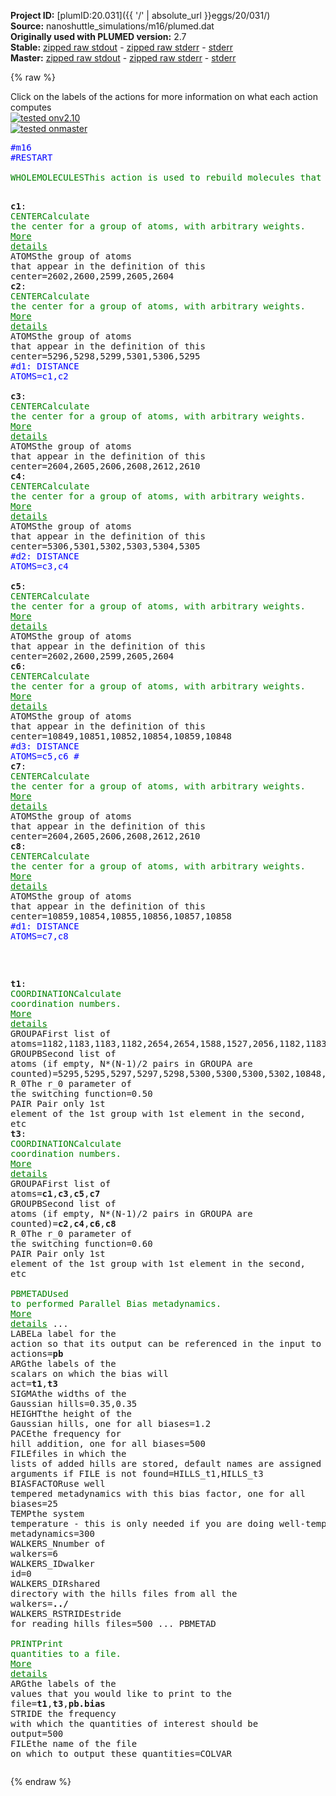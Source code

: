 **Project ID:** [plumID:20.031]({{ '/' | absolute_url }}eggs/20/031/)  
**Source:** nanoshuttle_simulations/m16/plumed.dat  
**Originally used with PLUMED version:** 2.7  
**Stable:** [zipped raw stdout](plumed.dat.plumed.stdout.txt.zip) - [zipped raw stderr](plumed.dat.plumed.stderr.txt.zip) - [stderr](plumed.dat.plumed.stderr)  
**Master:** [zipped raw stdout](plumed.dat.plumed_master.stdout.txt.zip) - [zipped raw stderr](plumed.dat.plumed_master.stderr.txt.zip) - [stderr](plumed.dat.plumed_master.stderr)  

{% raw %}
<div class="plumedpreheader">
<div class="headerInfo" id="value_details_data/nanoshuttle_simulations/m16/plumed.dat"> Click on the labels of the actions for more information on what each action computes </div>
<div class="containerBadge">
<div class="headerBadge"><a href="plumed.dat.plumed.stderr"><img src="https://img.shields.io/badge/v2.10-passing-green.svg" alt="tested onv2.10" /></a></div>
<div class="headerBadge"><a href="plumed.dat.plumed_master.stderr"><img src="https://img.shields.io/badge/master-passing-green.svg" alt="tested onmaster" /></a></div>
</div>
</div>
<pre class="plumedlisting">
<span style="color:blue" class="comment">#m16</span>
<span style="color:blue" class="comment">#RESTART</span>
<br/><span class="plumedtooltip" style="color:green">WHOLEMOLECULES<span class="right">This action is used to rebuild molecules that can become split by the periodic boundary conditions. <a href="https://www.plumed.org/doc-master/user-doc/html/WHOLEMOLECULES" style="color:green">More details</a><i></i></span></span> <span class="plumedtooltip">STRIDE<span class="right"> the frequency with which molecules are reassembled<i></i></span></span>=1 <span class="plumedtooltip">ENTITY0<span class="right">the atoms that make up a molecule that you wish to align<i></i></span></span>=1-3342 <span class="plumedtooltip">ENTITY1<span class="right">the atoms that make up a molecule that you wish to align<i></i></span></span>=3343-5951 <span class="plumedtooltip">ENTITY2<span class="right">the atoms that make up a molecule that you wish to align<i></i></span></span>=5952-8560 <span class="plumedtooltip">ENTITY3<span class="right">the atoms that make up a molecule that you wish to align<i></i></span></span>=8561-11169 <span class="plumedtooltip">ENTITY4<span class="right">the atoms that make up a molecule that you wish to align<i></i></span></span>=11170-13778 <span class="plumedtooltip">ENTITY5<span class="right">the atoms that make up a molecule that you wish to align<i></i></span></span>=13779-16387 <span class="plumedtooltip">ENTITY6<span class="right">the atoms that make up a molecule that you wish to align<i></i></span></span>=16388-18996 <span class="plumedtooltip">ENTITY7<span class="right">the atoms that make up a molecule that you wish to align<i></i></span></span>=18997-21605 <span class="plumedtooltip">ENTITY8<span class="right">the atoms that make up a molecule that you wish to align<i></i></span></span>=21606-24214 <span class="plumedtooltip">ENTITY9<span class="right">the atoms that make up a molecule that you wish to align<i></i></span></span>=24215-26823

<span style="display:none;" id="data/nanoshuttle_simulations/m16/plumed.dat">The WHOLEMOLECULES action with label <b></b> calculates something</span><b name="data/nanoshuttle_simulations/m16/plumed.datc1" onclick='showPath("data/nanoshuttle_simulations/m16/plumed.dat","data/nanoshuttle_simulations/m16/plumed.datc1","data/nanoshuttle_simulations/m16/plumed.datc1","brown")'>c1</b>: <span class="plumedtooltip" style="color:green">CENTER<span class="right">Calculate the center for a group of atoms, with arbitrary weights. <a href="https://www.plumed.org/doc-master/user-doc/html/CENTER" style="color:green">More details</a><i></i></span></span> <span class="plumedtooltip">ATOMS<span class="right">the group of atoms that appear in the definition of this center<i></i></span></span>=2602,2600,2599,2605,2604
<span style="display:none;" id="data/nanoshuttle_simulations/m16/plumed.datc1">The CENTER action with label <b>c1</b> calculates the following quantities:<table  align="center" frame="void" width="95%" cellpadding="5%"><tr><td width="5%"><b> Quantity </b>  </td><td><b> Description </b> </td></tr><tr><td width="5%">c1.value</td><td>the position of the center of mass</td></tr></table></span><b name="data/nanoshuttle_simulations/m16/plumed.datc2" onclick='showPath("data/nanoshuttle_simulations/m16/plumed.dat","data/nanoshuttle_simulations/m16/plumed.datc2","data/nanoshuttle_simulations/m16/plumed.datc2","brown")'>c2</b>: <span class="plumedtooltip" style="color:green">CENTER<span class="right">Calculate the center for a group of atoms, with arbitrary weights. <a href="https://www.plumed.org/doc-master/user-doc/html/CENTER" style="color:green">More details</a><i></i></span></span> <span class="plumedtooltip">ATOMS<span class="right">the group of atoms that appear in the definition of this center<i></i></span></span>=5296,5298,5299,5301,5306,5295
<span style="color:blue" class="comment">#d1: DISTANCE ATOMS=c1,c2</span>
<br/><span style="display:none;" id="data/nanoshuttle_simulations/m16/plumed.datc2">The CENTER action with label <b>c2</b> calculates the following quantities:<table  align="center" frame="void" width="95%" cellpadding="5%"><tr><td width="5%"><b> Quantity </b>  </td><td><b> Description </b> </td></tr><tr><td width="5%">c2.value</td><td>the position of the center of mass</td></tr></table></span><b name="data/nanoshuttle_simulations/m16/plumed.datc3" onclick='showPath("data/nanoshuttle_simulations/m16/plumed.dat","data/nanoshuttle_simulations/m16/plumed.datc3","data/nanoshuttle_simulations/m16/plumed.datc3","brown")'>c3</b>: <span class="plumedtooltip" style="color:green">CENTER<span class="right">Calculate the center for a group of atoms, with arbitrary weights. <a href="https://www.plumed.org/doc-master/user-doc/html/CENTER" style="color:green">More details</a><i></i></span></span> <span class="plumedtooltip">ATOMS<span class="right">the group of atoms that appear in the definition of this center<i></i></span></span>=2604,2605,2606,2608,2612,2610
<span style="display:none;" id="data/nanoshuttle_simulations/m16/plumed.datc3">The CENTER action with label <b>c3</b> calculates the following quantities:<table  align="center" frame="void" width="95%" cellpadding="5%"><tr><td width="5%"><b> Quantity </b>  </td><td><b> Description </b> </td></tr><tr><td width="5%">c3.value</td><td>the position of the center of mass</td></tr></table></span><b name="data/nanoshuttle_simulations/m16/plumed.datc4" onclick='showPath("data/nanoshuttle_simulations/m16/plumed.dat","data/nanoshuttle_simulations/m16/plumed.datc4","data/nanoshuttle_simulations/m16/plumed.datc4","brown")'>c4</b>: <span class="plumedtooltip" style="color:green">CENTER<span class="right">Calculate the center for a group of atoms, with arbitrary weights. <a href="https://www.plumed.org/doc-master/user-doc/html/CENTER" style="color:green">More details</a><i></i></span></span> <span class="plumedtooltip">ATOMS<span class="right">the group of atoms that appear in the definition of this center<i></i></span></span>=5306,5301,5302,5303,5304,5305
<span style="color:blue" class="comment">#d2: DISTANCE ATOMS=c3,c4</span>
<br/><span style="display:none;" id="data/nanoshuttle_simulations/m16/plumed.datc4">The CENTER action with label <b>c4</b> calculates the following quantities:<table  align="center" frame="void" width="95%" cellpadding="5%"><tr><td width="5%"><b> Quantity </b>  </td><td><b> Description </b> </td></tr><tr><td width="5%">c4.value</td><td>the position of the center of mass</td></tr></table></span><b name="data/nanoshuttle_simulations/m16/plumed.datc5" onclick='showPath("data/nanoshuttle_simulations/m16/plumed.dat","data/nanoshuttle_simulations/m16/plumed.datc5","data/nanoshuttle_simulations/m16/plumed.datc5","brown")'>c5</b>: <span class="plumedtooltip" style="color:green">CENTER<span class="right">Calculate the center for a group of atoms, with arbitrary weights. <a href="https://www.plumed.org/doc-master/user-doc/html/CENTER" style="color:green">More details</a><i></i></span></span> <span class="plumedtooltip">ATOMS<span class="right">the group of atoms that appear in the definition of this center<i></i></span></span>=2602,2600,2599,2605,2604
<span style="display:none;" id="data/nanoshuttle_simulations/m16/plumed.datc5">The CENTER action with label <b>c5</b> calculates the following quantities:<table  align="center" frame="void" width="95%" cellpadding="5%"><tr><td width="5%"><b> Quantity </b>  </td><td><b> Description </b> </td></tr><tr><td width="5%">c5.value</td><td>the position of the center of mass</td></tr></table></span><b name="data/nanoshuttle_simulations/m16/plumed.datc6" onclick='showPath("data/nanoshuttle_simulations/m16/plumed.dat","data/nanoshuttle_simulations/m16/plumed.datc6","data/nanoshuttle_simulations/m16/plumed.datc6","brown")'>c6</b>: <span class="plumedtooltip" style="color:green">CENTER<span class="right">Calculate the center for a group of atoms, with arbitrary weights. <a href="https://www.plumed.org/doc-master/user-doc/html/CENTER" style="color:green">More details</a><i></i></span></span> <span class="plumedtooltip">ATOMS<span class="right">the group of atoms that appear in the definition of this center<i></i></span></span>=10849,10851,10852,10854,10859,10848
<span style="color:blue" class="comment">#d3: DISTANCE ATOMS=c5,c6</span>
<span style="color:blue" class="comment">#</span>
<span style="display:none;" id="data/nanoshuttle_simulations/m16/plumed.datc6">The CENTER action with label <b>c6</b> calculates the following quantities:<table  align="center" frame="void" width="95%" cellpadding="5%"><tr><td width="5%"><b> Quantity </b>  </td><td><b> Description </b> </td></tr><tr><td width="5%">c6.value</td><td>the position of the center of mass</td></tr></table></span><b name="data/nanoshuttle_simulations/m16/plumed.datc7" onclick='showPath("data/nanoshuttle_simulations/m16/plumed.dat","data/nanoshuttle_simulations/m16/plumed.datc7","data/nanoshuttle_simulations/m16/plumed.datc7","brown")'>c7</b>: <span class="plumedtooltip" style="color:green">CENTER<span class="right">Calculate the center for a group of atoms, with arbitrary weights. <a href="https://www.plumed.org/doc-master/user-doc/html/CENTER" style="color:green">More details</a><i></i></span></span> <span class="plumedtooltip">ATOMS<span class="right">the group of atoms that appear in the definition of this center<i></i></span></span>=2604,2605,2606,2608,2612,2610
<span style="display:none;" id="data/nanoshuttle_simulations/m16/plumed.datc7">The CENTER action with label <b>c7</b> calculates the following quantities:<table  align="center" frame="void" width="95%" cellpadding="5%"><tr><td width="5%"><b> Quantity </b>  </td><td><b> Description </b> </td></tr><tr><td width="5%">c7.value</td><td>the position of the center of mass</td></tr></table></span><b name="data/nanoshuttle_simulations/m16/plumed.datc8" onclick='showPath("data/nanoshuttle_simulations/m16/plumed.dat","data/nanoshuttle_simulations/m16/plumed.datc8","data/nanoshuttle_simulations/m16/plumed.datc8","brown")'>c8</b>: <span class="plumedtooltip" style="color:green">CENTER<span class="right">Calculate the center for a group of atoms, with arbitrary weights. <a href="https://www.plumed.org/doc-master/user-doc/html/CENTER" style="color:green">More details</a><i></i></span></span> <span class="plumedtooltip">ATOMS<span class="right">the group of atoms that appear in the definition of this center<i></i></span></span>=10859,10854,10855,10856,10857,10858
<span style="color:blue" class="comment">#d1: DISTANCE ATOMS=c7,c8</span>

<br/><span style="display:none;" id="data/nanoshuttle_simulations/m16/plumed.datc8">The CENTER action with label <b>c8</b> calculates the following quantities:<table  align="center" frame="void" width="95%" cellpadding="5%"><tr><td width="5%"><b> Quantity </b>  </td><td><b> Description </b> </td></tr><tr><td width="5%">c8.value</td><td>the position of the center of mass</td></tr></table></span><b name="data/nanoshuttle_simulations/m16/plumed.datt1" onclick='showPath("data/nanoshuttle_simulations/m16/plumed.dat","data/nanoshuttle_simulations/m16/plumed.datt1","data/nanoshuttle_simulations/m16/plumed.datt1","brown")'>t1</b>: <span class="plumedtooltip" style="color:green">COORDINATION<span class="right">Calculate coordination numbers. <a href="https://www.plumed.org/doc-master/user-doc/html/COORDINATION" style="color:green">More details</a><i></i></span></span> <span class="plumedtooltip">GROUPA<span class="right">First list of atoms<i></i></span></span>=1182,1183,1183,1182,2654,2654,1588,1527,2056,1182,1183,1183,1182,2654,2654,1588,1527,2056 <span class="plumedtooltip">GROUPB<span class="right">Second list of atoms (if empty, N*(N-1)/2 pairs in GROUPA are counted)<i></i></span></span>=5295,5295,5297,5297,5298,5300,5300,5300,5302,10848,10848,10850,10850,10851,10853,10853,10853,10855 <span class="plumedtooltip">R_0<span class="right">The r_0 parameter of the switching function<i></i></span></span>=0.50 <span class="plumedtooltip">PAIR<span class="right"> Pair only 1st element of the 1st group with 1st element in the second, etc<i></i></span></span>
<span style="display:none;" id="data/nanoshuttle_simulations/m16/plumed.datt1">The COORDINATION action with label <b>t1</b> calculates the following quantities:<table  align="center" frame="void" width="95%" cellpadding="5%"><tr><td width="5%"><b> Quantity </b>  </td><td><b> Description </b> </td></tr><tr><td width="5%">t1.value</td><td>the value of the coordination</td></tr></table></span><b name="data/nanoshuttle_simulations/m16/plumed.datt3" onclick='showPath("data/nanoshuttle_simulations/m16/plumed.dat","data/nanoshuttle_simulations/m16/plumed.datt3","data/nanoshuttle_simulations/m16/plumed.datt3","brown")'>t3</b>: <span class="plumedtooltip" style="color:green">COORDINATION<span class="right">Calculate coordination numbers. <a href="https://www.plumed.org/doc-master/user-doc/html/COORDINATION" style="color:green">More details</a><i></i></span></span> <span class="plumedtooltip">GROUPA<span class="right">First list of atoms<i></i></span></span>=<b name="data/nanoshuttle_simulations/m16/plumed.datc1">c1</b>,<b name="data/nanoshuttle_simulations/m16/plumed.datc3">c3</b>,<b name="data/nanoshuttle_simulations/m16/plumed.datc5">c5</b>,<b name="data/nanoshuttle_simulations/m16/plumed.datc7">c7</b>  <span class="plumedtooltip">GROUPB<span class="right">Second list of atoms (if empty, N*(N-1)/2 pairs in GROUPA are counted)<i></i></span></span>=<b name="data/nanoshuttle_simulations/m16/plumed.datc2">c2</b>,<b name="data/nanoshuttle_simulations/m16/plumed.datc4">c4</b>,<b name="data/nanoshuttle_simulations/m16/plumed.datc6">c6</b>,<b name="data/nanoshuttle_simulations/m16/plumed.datc8">c8</b> <span class="plumedtooltip">R_0<span class="right">The r_0 parameter of the switching function<i></i></span></span>=0.60 <span class="plumedtooltip">PAIR<span class="right"> Pair only 1st element of the 1st group with 1st element in the second, etc<i></i></span></span>
<br/><span style="display:none;" id="data/nanoshuttle_simulations/m16/plumed.datt3">The COORDINATION action with label <b>t3</b> calculates the following quantities:<table  align="center" frame="void" width="95%" cellpadding="5%"><tr><td width="5%"><b> Quantity </b>  </td><td><b> Description </b> </td></tr><tr><td width="5%">t3.value</td><td>the value of the coordination</td></tr></table></span><span class="plumedtooltip" style="color:green">PBMETAD<span class="right">Used to performed Parallel Bias metadynamics. <a href="https://www.plumed.org/doc-master/user-doc/html/PBMETAD" style="color:green">More details</a><i></i></span></span> ...
<span class="plumedtooltip">LABEL<span class="right">a label for the action so that its output can be referenced in the input to other actions<i></i></span></span>=<b name="data/nanoshuttle_simulations/m16/plumed.datpb" onclick='showPath("data/nanoshuttle_simulations/m16/plumed.dat","data/nanoshuttle_simulations/m16/plumed.datpb","data/nanoshuttle_simulations/m16/plumed.datpb","brown")'>pb</b> <span class="plumedtooltip">ARG<span class="right">the labels of the scalars on which the bias will act<i></i></span></span>=<b name="data/nanoshuttle_simulations/m16/plumed.datt1">t1</b>,<b name="data/nanoshuttle_simulations/m16/plumed.datt3">t3</b> <span class="plumedtooltip">SIGMA<span class="right">the widths of the Gaussian hills<i></i></span></span>=0.35,0.35 <span class="plumedtooltip">HEIGHT<span class="right">the height of the Gaussian hills, one for all biases<i></i></span></span>=1.2 <span class="plumedtooltip">PACE<span class="right">the frequency for hill addition, one for all biases<i></i></span></span>=500 <span class="plumedtooltip">FILE<span class="right">files in which the lists of added hills are stored, default names are assigned using arguments if FILE is not found<i></i></span></span>=HILLS_t1,HILLS_t3 <span class="plumedtooltip">BIASFACTOR<span class="right">use well tempered metadynamics with this bias factor, one for all biases<i></i></span></span>=25 <span class="plumedtooltip">TEMP<span class="right">the system temperature - this is only needed if you are doing well-tempered metadynamics<i></i></span></span>=300
<span class="plumedtooltip">WALKERS_N<span class="right">number of walkers<i></i></span></span>=6
<span class="plumedtooltip">WALKERS_ID<span class="right">walker id<i></i></span></span>=0
<span class="plumedtooltip">WALKERS_DIR<span class="right">shared directory with the hills files from all the walkers<i></i></span></span>=<b name="data/nanoshuttle_simulations/m16/plumed.dat">../</b>
<span class="plumedtooltip">WALKERS_RSTRIDE<span class="right">stride for reading hills files<i></i></span></span>=500
... PBMETAD
<br/><span style="display:none;" id="data/nanoshuttle_simulations/m16/plumed.datpb">The PBMETAD action with label <b>pb</b> calculates the following quantities:<table  align="center" frame="void" width="95%" cellpadding="5%"><tr><td width="5%"><b> Quantity </b>  </td><td><b> Description </b> </td></tr><tr><td width="5%">pb.bias</td><td>the instantaneous value of the bias potential</td></tr></table></span><span class="plumedtooltip" style="color:green">PRINT<span class="right">Print quantities to a file. <a href="https://www.plumed.org/doc-master/user-doc/html/PRINT" style="color:green">More details</a><i></i></span></span> <span class="plumedtooltip">ARG<span class="right">the labels of the values that you would like to print to the file<i></i></span></span>=<b name="data/nanoshuttle_simulations/m16/plumed.datt1">t1</b>,<b name="data/nanoshuttle_simulations/m16/plumed.datt3">t3</b>,<b name="data/nanoshuttle_simulations/m16/plumed.datpb">pb.bias</b>  <span class="plumedtooltip">STRIDE<span class="right"> the frequency with which the quantities of interest should be output<i></i></span></span>=500   <span class="plumedtooltip">FILE<span class="right">the name of the file on which to output these quantities<i></i></span></span>=COLVAR
</pre>
{% endraw %}

